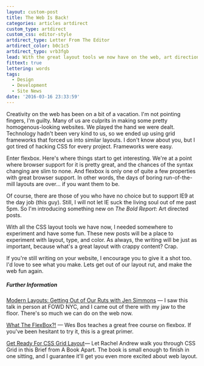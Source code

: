 ```yaml
---
layout: custom-post
title: The Web Is Back!
categories: articles artdirect
custom_type: artdirect
custom_css: editor-style
artdirect_type: Letter From The Editor
artdirect_color: b0c1c5
artdirect_typo: vrb3fgb
lead: With the great layout tools we now have on the web, art direction is making a comeback.
fittext: true
lettering: words
tags:
  - Design
  - Development
  - Site News
date: '2016-03-16 23:33:59'
---
```

Creativity on the web has been on a bit of a vacation. I'm not pointing fingers, I'm guilty. Many of us are culprits in making some pretty homogenous-looking websites. We played the hand we were dealt. Technology hadn't been very kind to us, so we ended up using grid frameworks that forced us into similar layouts. I don't know about you, but I got tired of hacking CSS for every project. Frameworks were easy.

Enter flexbox. Here's where things start to get interesting. We're at a point where browser support for it is pretty great, and the chances of the syntax changing are slim to none. And flexbox is only one of quite a few properties with great browser support. In other words, the days of boring run-of-the-mill layouts are over… if you want them to be.

Of course, there are those of you who have no choice but  to support IE9 at the day job (this guy). Still, I will not let IE suck the living soul out of me past 5pm. So I'm introducing something new on *The Bold Report*: Art directed posts.

With all the CSS layout tools we have now, I needed somewhere to experiment and have some fun. These new posts will be a place to experiment with layout, type,  and color. As always, the writing will be just as important, because what's a great layout with crappy content? Crap.

If you're still writing on your website, I encourage you to give it a shot too. I'd love to see what you make. Lets get out of our layout rut, and make the web fun again.

##### Further Information
[Modern Layouts: Getting Out of Our Ruts with Jen Simmons](https://youtu.be/ZNpn7FBp_9U) — I saw this talk in person at FOWD NYC, and I came out of there with my jaw to the floor. There's so much we can do on the web now.

[What The FlexBox?!](http://flexbox.io/) — Wes Bos teaches a great free course on flexbox. If you've been hesitant to try it, this is a great primer.

[Get Ready For CSS Grid Layout](https://abookapart.com/products/get-ready-for-css-grid-layout)— Let Rachel Andrew walk you through CSS Grid in this Brief from A Book Apart. The book is small enough to finish in one sitting, and I guarantee it'll get you even more  excited about web layout.
